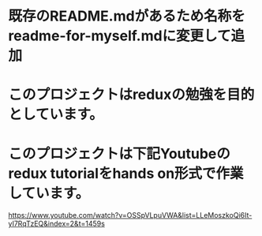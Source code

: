 # 既存のREADME.mdがあるため名称をreadme-for-myself.mdに変更して追加

# このプロジェクトはreduxの勉強を目的としています。
# このプロジェクトは下記Youtubeのredux tutorialをhands on形式で作業しています。
https://www.youtube.com/watch?v=OSSpVLpuVWA&list=LLeMoszkoQi6It-yI7RqTzEQ&index=2&t=1459s


